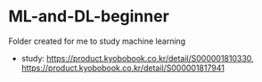 # ML-and-DL-beginner
Folder created for me to study machine learning
- study: https://product.kyobobook.co.kr/detail/S000001810330, https://product.kyobobook.co.kr/detail/S000001817941
